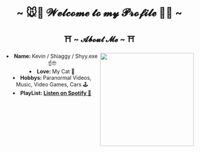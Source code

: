 <body>
  <center>
<h1 align="center">~ 🐭🖤 𝓦𝓮𝓵𝓬𝓸𝓶𝓮 𝓽𝓸 𝓶𝔂 𝓟𝓻𝓸𝓯𝓲𝓵𝓮 🖤🐭 ~</h1>
<h2 align="center"> ⛩️ ~ 𝓐𝓫𝓸𝓾𝓽 𝓜𝓮 ~ ⛩️ </h2>
  <div align="center">
    <img src="https://media.tenor.com/EOw95Z6XjPQAAAAC/cyberpunk2077-edgerunners-lucy.gif" align="right" width="250">
  </div>
<li>
 <b>Name: </b>Kevin / Shiaggy / Shyy.exe ☝️🤓
</li>
<li>
  <b>Love: </b>My Cat 🖤
</li>
<li>
  <b>Hobbys: </b>Paranormal Videos, Music, Video Games, Cars 🕹️
</li>
<li>
  <b>PlayList: <a href="https://open.spotify.com/playlist/3UwParjdnNZg33deHxxrIT?si=a83f366c47b744cd" target="_blank">
                  Listen on Spotify 🎵
               </a>
</li>
<br><br><br>
</div>
    </center>
</body>
